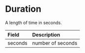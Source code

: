 # Duration

A length of time in seconds. 

| Field | Description |
| :--- | :--- |
| seconds | number of seconds |

